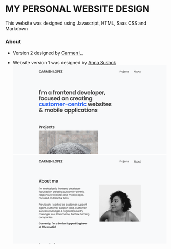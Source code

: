 # MY PERSONAL WEBSITE DESIGN

This website was designed using Javascript, HTML, Saas CSS and Markdown

### About

- Version 2 designed by [Carmen L.](https://www.linkedin.com/in/cgbl0/)

- Website version 1 was designed by [Anna Sushok](https://www.linkedin.com/in/anna-sushok/)
  ![Home](images/website1.png)![About me](images/website2.png)
